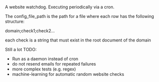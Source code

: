 A website watchdog. Executing periodically via a cron.

The config_file_path is the path for a file where each row has the following structure:

domain;check1;check2...

each check is a string that must exist in the root document of the domain


Still a lot TODO:
* Run as a daemon instead of cron
* do not resend emails for repeated failures
* more complex tests (e.g. regex)
* machine-learning for automatic random website checks
